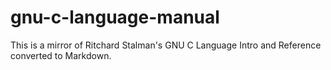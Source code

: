 # gnu-c-language-manual
This is a mirror of Ritchard Stalman's GNU C Language Intro and Reference converted to Markdown.
